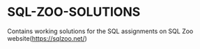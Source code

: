 # SQL-ZOO-SOLUTIONS
Contains working solutions for the SQL assignments on SQL Zoo website(https://sqlzoo.net/)
